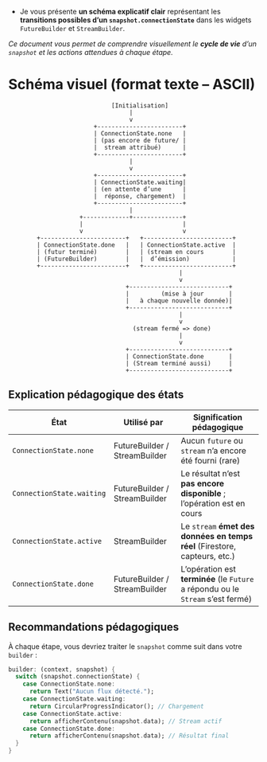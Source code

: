 - Je vous présente **un schéma explicatif clair** représentant les **transitions possibles d’un `snapshot.connectionState`** dans les widgets `FutureBuilder` et `StreamBuilder`. 

*Ce document vous permet de comprendre visuellement le **cycle de vie** d’un `snapshot` et les actions attendues à chaque étape.*


# Schéma visuel (format texte – ASCII)

```
                             [Initialisation]
                                  |
                                  v
                        +------------------------+
                        | ConnectionState.none   |
                        | (pas encore de future/ |
                        |  stream attribué)      |
                        +------------------------+
                                  |
                                  v
                        +------------------------+
                        | ConnectionState.waiting|
                        | (en attente d’une      |
                        |  réponse, chargement)  |
                        +------------------------+
                                  |
                    +-------------+--------------+
                    |                            |
                    v                            v
        +------------------------+   +-------------------------+
        | ConnectionState.done   |   | ConnectionState.active  |
        | (futur terminé)        |   | (stream en cours        |
        | (FutureBuilder)        |   |  d’émission)            |
        +------------------------+   +-------------------------+
                                                |
                                                v
                                 +----------------------------+
                                 |         (mise à jour       |
                                 |   à chaque nouvelle donnée)|
                                 +----------------------------+
                                                |
                                                v
                                   (stream fermé => done)
                                                |
                                                v
                                 +----------------------------+
                                 | ConnectionState.done       |
                                 | (Stream terminé aussi)     |
                                 +----------------------------+
```



## Explication pédagogique des états

| État                      | Utilisé par                   | Signification pédagogique                                                       |
| ------------------------- | ----------------------------- | ------------------------------------------------------------------------------- |
| `ConnectionState.none`    | FutureBuilder / StreamBuilder | Aucun `future` ou `stream` n’a encore été fourni (rare)                         |
| `ConnectionState.waiting` | FutureBuilder / StreamBuilder | Le résultat n’est **pas encore disponible** ; l’opération est en cours          |
| `ConnectionState.active`  | StreamBuilder                 | Le `stream` **émet des données en temps réel** (Firestore, capteurs, etc.)      |
| `ConnectionState.done`    | FutureBuilder / StreamBuilder | L’opération est **terminée** (le `Future` a répondu ou le `Stream` s’est fermé) |



## Recommandations pédagogiques

À chaque étape, vous devriez traiter le `snapshot` comme suit dans votre `builder` :

```dart
builder: (context, snapshot) {
  switch (snapshot.connectionState) {
    case ConnectionState.none:
      return Text("Aucun flux détecté.");
    case ConnectionState.waiting:
      return CircularProgressIndicator(); // Chargement
    case ConnectionState.active:
      return afficherContenu(snapshot.data); // Stream actif
    case ConnectionState.done:
      return afficherContenu(snapshot.data); // Résultat final
  }
}
```

